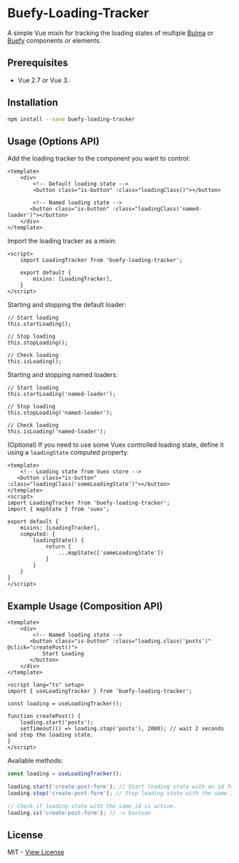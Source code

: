 # Buefy-Loading-Tracker

A simple Vue mixin for tracking the loading states of multiple [Bulma](https://bulma.io/) or 
[Buefy](https://buefy.github.io/#/) components or elements.

## Prerequisites
- Vue 2.7 or Vue 3.

## Installation
```bash
npm install --save buefy-loading-tracker
```

## Usage (Options API)

Add the loading tracker to the component you want to control:
```vue
<template>
    <div>
        <!-- Default loading state -->
        <button class="is-button" :class="loadingClass()"></button>
        
        <!-- Named loading state -->
       <button class="is-button" :class="loadingClass('named-loader')"></button>
    </div>
</template>
```

Import the loading tracker as a mixin:
```vue
<script>
    import LoadingTracker from 'buefy-loading-tracker';
    
    export default {
        mixins: [LoadingTracker],
    }
</script>
```

Starting and stopping the default loader:
```es6
// Start loading
this.startLoading();

// Stop loading
this.stopLoading();

// Check loading
this.isLoading();
```

Starting and stopping named loaders:
```es6
// Start loading
this.startLoading('named-loader');

// Stop loading
this.stopLoading('named-loader');

// Check loading
this.isLoading('named-loader');
```

(Optional) If you need to use some Vuex controlled loading state, define it using a `loadingState` computed property.
```vue
<template>
    <!-- Loading state from Vuex store -->
   <button class="is-button" :class="loadingClass('someLoadingState')"></button>
</template>
<script>
import LoadingTracker from 'buefy-loading-tracker';
import { mapState } from 'vuex';

export default {
    mixins: [LoadingTracker],
    computed: {
        loadingState() {
            return {
                ...mapState(['someLoadingState'])
            }
        }
    }
}
</script>
```


## Example Usage (Composition API)
```vue
<template>
    <div>
        <!-- Named loading state -->
       <button class="is-button" :class="loading.class('posts')" @click="createPost()">
           Start Loading
       </button>
    </div>
</template>

<script lang="ts" setup>
import { useLoadingTracker } from 'buefy-loading-tracker';

const loading = useLoadingTracker();

function createPost() {
    loading.start('posts');
    setTimeout(() => loading.stop('posts'), 2000); // wait 2 seconds and stop the loading state.
}
</script>
```

Available methods:
```ts
const loading = useLoadingTracker();

loading.start('create-post-form'); // Start loading state with an id for later reference.
loading.stop('create-post-form'); // Stop loading state with the same id.

// Check if loading state with the same id is active.
loading.is('create-post-form'); // -> boolean 
```

## License
MIT - [View License](https://github.com/JorgenVatle/buefy-loading-tracker/blob/master/LICENSE)
